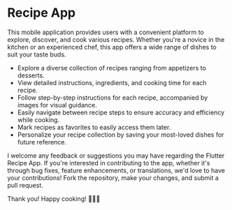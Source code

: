 # Recipe App

This mobile application provides users with a convenient platform to explore, discover, and cook various recipes. Whether you're a novice in the kitchen or an experienced chef, this app offers a wide range of dishes to suit your taste buds.

- Explore a diverse collection of recipes ranging from appetizers to desserts.
- View detailed instructions, ingredients, and cooking time for each recipe.
- Follow step-by-step instructions for each recipe, accompanied by images for visual guidance.
- Easily navigate between recipe steps to ensure accuracy and efficiency while cooking.
- Mark recipes as favorites to easily access them later.
- Personalize your recipe collection by saving your most-loved dishes for future reference.

I welcome any feedback or suggestions you may have regarding the Flutter Recipe App.
If you're interested in contributing to the app, whether it's through bug fixes, feature enhancements, or translations, we'd love to have your contributions! Fork the repository, make your changes, and submit a pull request.

Thank you! 
Happy cooking! 🍳🥗🍰
